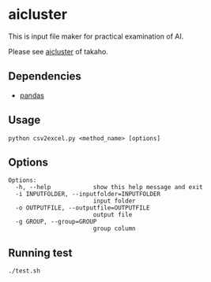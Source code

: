 # aicluster
This is input file maker for practical examination of AI. 

Please see [aicluster](https://github.com/takaho/aicluster) of takaho.

## Dependencies
- [pandas](http://pandas.pydata.org/)

## Usage
```
python csv2excel.py <method_name> [options]
```

## Options
```
Options:
  -h, --help            show this help message and exit
  -i INPUTFOLDER, --inputfolder=INPUTFOLDER
                        input folder
  -o OUTPUTFILE, --outputfile=OUTPUTFILE
                        output file
  -g GROUP, --group=GROUP
                        group column
```

## Running test
```
./test.sh 
```
